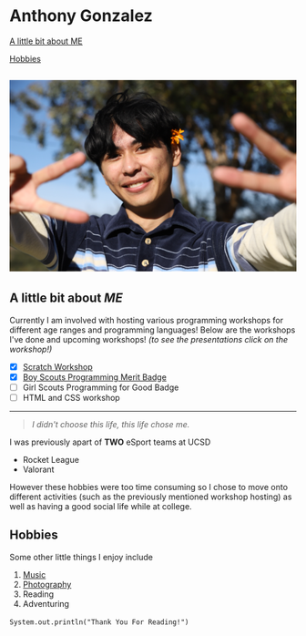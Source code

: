 # Anthony Gonzalez
[A little bit about ME](#a-little-bit-about-me)

[Hobbies](#Hobbies)

![image of me](images/meee.jpg)
---

## A little bit about ***ME***
Currently I am involved with hosting various programming workshops for different age ranges and programming languages! Below are the workshops I've done and upcoming workshops! *(to see the presentations click on the workshop!)*

- [x] [Scratch Workshop](https://docs.google.com/presentation/d/1reY6ycHb6DzZ9MBXzKFyPfGAW2KCfdl2lH7D9Cpz-Sw/edit?usp=sharing)
- [x] [Boy Scouts Programming Merit Badge](https://docs.google.com/presentation/d/1Nrjzg8ITwJIChqWBTUHun3WV65C2Zvo8/edit?usp=sharing&ouid=109200728709892459332&rtpof=true&sd=true)
- [ ] Girl Scouts Programming for Good Badge
- [ ] HTML and CSS workshop
---

> *I didn't choose this life, this life chose me.*

I was previously apart of **TWO** eSport teams at UCSD
- Rocket League
- Valorant

However these hobbies were too time consuming so I chose to move onto different activities (such as the previously mentioned workshop hosting) as well as having a good social life while at college.

## Hobbies
Some  other little things I enjoy include

1. [Music](https://open.spotify.com/user/gonzalezanthony042?si=f1335bcc727d4318)
2. [Photography](photographyStuff/IMG_7431.JPG)
3. Reading
4. Adventuring

`System.out.println("Thank You For Reading!")`